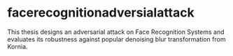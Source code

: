 # facerecognitionadversialattack
This thesis designs an adversarial attack on Face Recognition Systems and evaluates its robustness against popular denoising blur transformation from Kornia.
